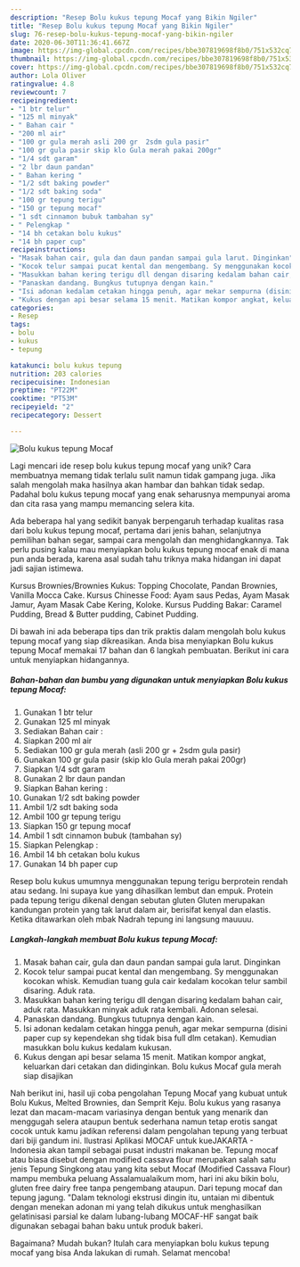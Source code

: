 ```yaml
---
description: "Resep Bolu kukus tepung Mocaf yang Bikin Ngiler"
title: "Resep Bolu kukus tepung Mocaf yang Bikin Ngiler"
slug: 76-resep-bolu-kukus-tepung-mocaf-yang-bikin-ngiler
date: 2020-06-30T11:36:41.667Z
image: https://img-global.cpcdn.com/recipes/bbe307819698f8b0/751x532cq70/bolu-kukus-tepung-mocaf-foto-resep-utama.jpg
thumbnail: https://img-global.cpcdn.com/recipes/bbe307819698f8b0/751x532cq70/bolu-kukus-tepung-mocaf-foto-resep-utama.jpg
cover: https://img-global.cpcdn.com/recipes/bbe307819698f8b0/751x532cq70/bolu-kukus-tepung-mocaf-foto-resep-utama.jpg
author: Lola Oliver
ratingvalue: 4.8
reviewcount: 7
recipeingredient:
- "1 btr telur"
- "125 ml minyak"
- " Bahan cair "
- "200 ml air"
- "100 gr gula merah asli 200 gr  2sdm gula pasir"
- "100 gr gula pasir skip klo Gula merah pakai 200gr"
- "1/4 sdt garam"
- "2 lbr daun pandan"
- " Bahan kering "
- "1/2 sdt baking powder"
- "1/2 sdt baking soda"
- "100 gr tepung terigu"
- "150 gr tepung mocaf"
- "1 sdt cinnamon bubuk tambahan sy"
- " Pelengkap "
- "14 bh cetakan bolu kukus"
- "14 bh paper cup"
recipeinstructions:
- "Masak bahan cair, gula dan daun pandan sampai gula larut. Dinginkan"
- "Kocok telur sampai pucat kental dan mengembang. Sy menggunakan kocokan whisk. Kemudian tuang gula cair kedalam kocokan telur sambil disaring. Aduk rata."
- "Masukkan bahan kering terigu dll dengan disaring kedalam bahan cair, aduk rata. Masukkan minyak aduk rata kembali. Adonan selesai."
- "Panaskan dandang. Bungkus tutupnya dengan kain."
- "Isi adonan kedalam cetakan hingga penuh, agar mekar sempurna (disini paper cup sy kependekan shg tidak bisa full dlm cetakan). Kemudian masukkan bolu kukus kedalam kukusan."
- "Kukus dengan api besar selama 15 menit. Matikan kompor angkat, keluarkan dari cetakan dan didinginkan. Bolu kukus Mocaf gula merah siap disajikan"
categories:
- Resep
tags:
- bolu
- kukus
- tepung

katakunci: bolu kukus tepung 
nutrition: 203 calories
recipecuisine: Indonesian
preptime: "PT22M"
cooktime: "PT53M"
recipeyield: "2"
recipecategory: Dessert

---
```



![Bolu kukus tepung Mocaf](https://img-global.cpcdn.com/recipes/bbe307819698f8b0/751x532cq70/bolu-kukus-tepung-mocaf-foto-resep-utama.jpg)

Lagi mencari ide resep bolu kukus tepung mocaf yang unik? Cara membuatnya memang tidak terlalu sulit namun tidak gampang juga. Jika salah mengolah maka hasilnya akan hambar dan bahkan tidak sedap. Padahal bolu kukus tepung mocaf yang enak seharusnya mempunyai aroma dan cita rasa yang mampu memancing selera kita.

Ada beberapa hal yang sedikit banyak berpengaruh terhadap kualitas rasa dari bolu kukus tepung mocaf, pertama dari jenis bahan, selanjutnya pemilihan bahan segar, sampai cara mengolah dan menghidangkannya. Tak perlu pusing kalau mau menyiapkan bolu kukus tepung mocaf enak di mana pun anda berada, karena asal sudah tahu triknya maka hidangan ini dapat jadi sajian istimewa.

Kursus Brownies/Brownies Kukus: Topping Chocolate, Pandan Brownies, Vanilla Mocca Cake. Kursus Chinesse Food: Ayam saus Pedas, Ayam Masak Jamur, Ayam Masak Cabe Kering, Koloke. Kursus Pudding Bakar: Caramel Pudding, Bread &amp; Butter pudding, Cabinet Pudding.


Di bawah ini ada beberapa tips dan trik praktis dalam mengolah bolu kukus tepung mocaf yang siap dikreasikan. Anda bisa menyiapkan Bolu kukus tepung Mocaf memakai 17 bahan dan 6 langkah pembuatan. Berikut ini cara untuk menyiapkan hidangannya.

<!--inarticleads1-->

##### Bahan-bahan dan bumbu yang digunakan untuk menyiapkan Bolu kukus tepung Mocaf:

1. Gunakan 1 btr telur
1. Gunakan 125 ml minyak
1. Sediakan  Bahan cair :
1. Siapkan 200 ml air
1. Sediakan 100 gr gula merah (asli 200 gr + 2sdm gula pasir)
1. Gunakan 100 gr gula pasir (skip klo Gula merah pakai 200gr)
1. Siapkan 1/4 sdt garam
1. Gunakan 2 lbr daun pandan
1. Siapkan  Bahan kering :
1. Gunakan 1/2 sdt baking powder
1. Ambil 1/2 sdt baking soda
1. Ambil 100 gr tepung terigu
1. Siapkan 150 gr tepung mocaf
1. Ambil 1 sdt cinnamon bubuk (tambahan sy)
1. Siapkan  Pelengkap :
1. Ambil 14 bh cetakan bolu kukus
1. Gunakan 14 bh paper cup


Resep bolu kukus umumnya menggunakan tepung terigu berprotein rendah atau sedang. Ini supaya kue yang dihasilkan lembut dan empuk. Protein pada tepung terigu dikenal dengan sebutan gluten Gluten merupakan kandungan protein yang tak larut dalam air, berisifat kenyal dan elastis. Ketika ditawarkan oleh mbak Nadrah tepung ini langsung mauuuu. 

<!--inarticleads2-->

##### Langkah-langkah membuat Bolu kukus tepung Mocaf:

1. Masak bahan cair, gula dan daun pandan sampai gula larut. Dinginkan
1. Kocok telur sampai pucat kental dan mengembang. Sy menggunakan kocokan whisk. Kemudian tuang gula cair kedalam kocokan telur sambil disaring. Aduk rata.
1. Masukkan bahan kering terigu dll dengan disaring kedalam bahan cair, aduk rata. Masukkan minyak aduk rata kembali. Adonan selesai.
1. Panaskan dandang. Bungkus tutupnya dengan kain.
1. Isi adonan kedalam cetakan hingga penuh, agar mekar sempurna (disini paper cup sy kependekan shg tidak bisa full dlm cetakan). Kemudian masukkan bolu kukus kedalam kukusan.
1. Kukus dengan api besar selama 15 menit. Matikan kompor angkat, keluarkan dari cetakan dan didinginkan. Bolu kukus Mocaf gula merah siap disajikan


Nah berikut ini, hasil uji coba pengolahan Tepung Mocaf yang kubuat untuk Bolu Kukus, Melted Brownies, dan Semprit Keju. Bolu kukus yang rasanya lezat dan macam-macam variasinya dengan bentuk yang menarik dan menggugah selera ataupun bentuk sederhana namun tetap erotis sangat cocok untuk kamu jadikan referensi dalam pengolahan tepung yang terbuat dari biji gandum ini. Ilustrasi Aplikasi MOCAF untuk kueJAKARTA - Indonesia akan tampil sebagai pusat industri makanan be. Tepung mocaf atau biasa disebut dengan modified cassava flour merupakan salah satu jenis Tepung Singkong atau yang kita sebut Mocaf (Modified Cassava Flour) mampu membuka peluang Assalamualaikum mom, hari ini aku bikin bolu, gluten free dairy free tanpa pengembang ataupun. Dari tepung mocaf dan tepung jagung. &#34;Dalam teknologi ekstrusi dingin itu, untaian mi dibentuk dengan menekan adonan mi yang telah dikukus untuk menghasilkan gelatinisasi parsial ke dalam lubang-lubang MOCAF-HF sangat baik digunakan sebagai bahan baku untuk produk bakeri. 

Bagaimana? Mudah bukan? Itulah cara menyiapkan bolu kukus tepung mocaf yang bisa Anda lakukan di rumah. Selamat mencoba!
